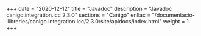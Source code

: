 +++
date        = "2020-12-12"
title       = "Javadoc"
description = "Javadoc canigo.integration.icc 2.3.0"
sections    = "Canigó"
enllac		= "/documentacio-llibreries/canigo.integration.icc/2.3.0/site/apidocs/index.html"
weight		= 1
+++
